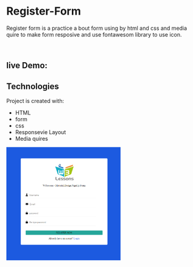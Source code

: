 # Register-Form
Register form is a practice a bout form using by html and css and media quire to make form resposive and use fontawesom library to use icon.

<br>

## live Demo: 

## Technologies
Project is created with:
   - HTML
   - form
   - css
   - Responsevie Layout
   - Media quires

<img
  src="./img/FORM.PNG"
  alt="Form"
  title="Form"
  style="display: inline-block; margin: 0 auto; max-width: 300px"
/>
